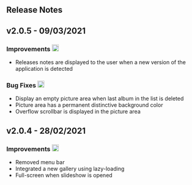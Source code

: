 ## Release Notes
## v2.0.5 - 09/03/2021
### Improvements <img class="joypixels" width="18" height="18" src="https://cdn.jsdelivr.net/joypixels/assets/6.5/png/unicode/32/1f528.png">
- Releases notes are displayed to the user when a new version of the application is detected

### Bug Fixes <img class="joypixels" width="18" height="18" src="https://cdn.jsdelivr.net/joypixels/assets/6.5/png/unicode/32/1f41b.png">
- Display an empty picture area when last album in the list is deleted 
- Picture area has a permanent distinctive background color
- Overflow scrollbar is displayed in the picture area

## v2.0.4 - 28/02/2021
### Improvements <img class="joypixels" width="18" height="18" src="https://cdn.jsdelivr.net/joypixels/assets/6.5/png/unicode/32/1f528.png">
- Removed menu bar
- Integrated a new gallery using lazy-loading
- Full-screen when slideshow is opened
